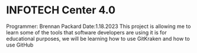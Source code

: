 # INFOTECH Center 4.0


Programmer: Brennan Packard
Date:1.18.2023
This project is allowing me to learn some of the tools that software developers are using it is for educational purposes, we will be learning how to use GitKraken and how to use GitHub
